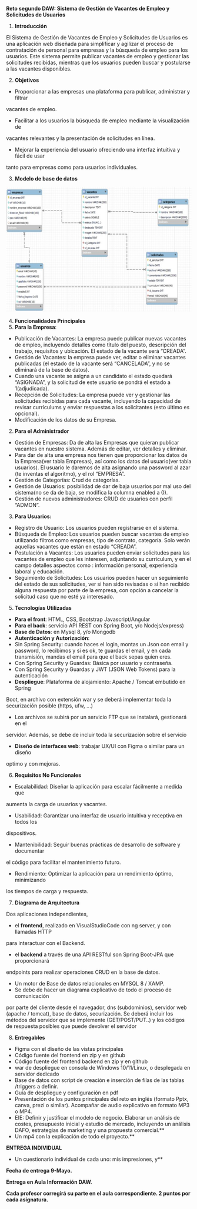 **Reto segundo DAW: Sistema de Gestión de Vacantes de Empleo y Solicitudes de Usuarios**

1. **Introducción**

El Sistema de Gestión de Vacantes de Empleo y Solicitudes de Usuarios es una aplicación web diseñada para simplificar y agilizar el proceso de contratación de personal para empresas y la búsqueda de empleo para los usuarios. Este sistema permite publicar vacantes de empleo y gestionar las solicitudes recibidas, mientras que los usuarios pueden buscar y postularse a las vacantes disponibles.

2. **Objetivos**

- Proporcionar a las empresas una plataforma para publicar, administrar y filtrar

vacantes de empleo.

- Facilitar a los usuarios la búsqueda de empleo mediante la visualización de

vacantes relevantes y la presentación de solicitudes en línea.

- Mejorar la experiencia del usuario ofreciendo una interfaz intuitiva y fácil de usar

tanto para empresas como para usuarios individuales.

3. **Modelo de base de datos**

![](Resources/Documentacion/img/Aspose.Words.3e67954a-83a3-4d22-bea4-71ab62b9e107.002.jpeg)

4. **Funcionalidades Principales**
5. **Para la Empresa**:

- Publicación de Vacantes: La empresa puede publicar nuevas vacantes de empleo, incluyendo detalles como título del puesto, descripción del trabajo, requisitos y ubicación. El estado de la vacante será “CREADA”.
- Gestión de Vacantes: la empresa puede ver, editar o eliminar vacantes publicadas (el estado de la vacante será “CANCELADA”, y no se eliminará de la base de datos).
- Cuando una vacante se asigna a un candidato el estado quedará “ASIGNADA”, y la solicitud de este usuario se pondrá el estado a 1(adjudicada).
- Recepción de Solicitudes: La empresa puede ver y gestionar las solicitudes recibidas para cada vacante, incluyendo la capacidad de revisar currículums y enviar respuestas a los solicitantes (esto último es opcional).
- Modificación de los datos de su Empresa.

2. **Para el Administrador**

- Gestión de Empresas: Da de alta las Empresas que quieran publicar vacantes en nuestro sistema. Además de editar, ver detalles y eliminar.
- Para dar de alta una empresa nos tienen que proporcionar los datos de la Empresa(ver tabla Empresas), así como los datos del usuario(ver tabla usuarios). El usuario le daremos de alta asignando una password al azar (te inventas el algoritmo), y el rol “EMPRESA”.
- Gestión de Categorías: Crud de categorías.
- Gestión de Usuarios: posibilidad de dar de baja usuarios por mal uso del sistema(no se da de baja, se modifica la columna enabled a 0).
- Gestión de nuevos administradores: CRUD de usuarios con perfil “ADMON”.

3. **Para Usuarios:**

- Registro de Usuario: Los usuarios pueden registrarse en el sistema.
- Búsqueda de Empleo: Los usuarios pueden buscar vacantes de empleo utilizando filtros como empresas, tipo de contrato, categoría. Solo verán aquellas vacantes que están en estado “CREADA”.
- Postulación a Vacantes: Los usuarios pueden enviar solicitudes para las vacantes de empleo que les interesen, adjuntando su currículum, y en el campo detalles aspectos como : información personal, experiencia laboral y educación.
- Seguimiento de Solicitudes: Los usuarios pueden hacer un seguimiento del estado de sus solicitudes, ver si han sido revisadas o si han recibido alguna respuesta por parte de la empresa, con opción a cancelar la solicitud caso que no esté ya interesado.

5. **Tecnologías Utilizadas**

- **Para el front**: HTML, CSS, Bootstrap Javascript/Angular
- **Para el back**: servicio API REST con Spring Boot, y/o Nodejs/express)
- **Base de Datos**: en Mysql 8, y/o Mongodb
- **Autenticación y Autorización**:
- Sin Spring Security: cuando haces el login, montas un Json con email y password, lo recibimos y si es ok, te guardas el email, y en cada transmisión, mandas el email para que el back sepas quien eres.
- Con Spring Security y Guardas: Básica por usuario y contraseña.
- Con Spring Security y Guardas y JWT (JSON Web Tokens) para la autenticación
- **Despliegue**: Plataforma de alojamiento: Apache / Tomcat embutido en Spring

Boot, en archivo con extensión war y se deberá implementar toda la securización posible (https, ufw, ...)

- Los archivos se subirá por un servicio FTP que se instalará, gestionará en el

servidor. Además, se debe de incluir toda la securización sobre el servicio

- **Diseño de interfaces web**: trabajar UX/UI con Figma o similar para un diseño

optimo y con mejoras.

6. **Requisitos No Funcionales**

- Escalabilidad: Diseñar la aplicación para escalar fácilmente a medida que

aumenta la carga de usuarios y vacantes.

- Usabilidad: Garantizar una interfaz de usuario intuitiva y receptiva en todos los

dispositivos.

- Mantenibilidad: Seguir buenas prácticas de desarrollo de software y documentar

el código para facilitar el mantenimiento futuro.

- Rendimiento: Optimizar la aplicación para un rendimiento óptimo, minimizando

los tiempos de carga y respuesta.

7. **Diagrama de Arquitectura**

Dos aplicaciones independientes,

- el **frontend**, realizado en VisualStudioCode con ng server, y con llamadas HTTP

para interactuar con el Backend.

- el **backend** a través de una API RESTful son Spring Boot-JPA que proporcionará

endpoints para realizar operaciones CRUD en la base de datos.

- Un motor de Base de datos relacionales en MYSQL 8 / XAMP.
- Se debe de hacer un diagrama explicativo de todo el proceso de comunicación

por parte del cliente desde el navegador, dns (subdominios), servidor web (apache / tomcat), base de datos, securización. Se deberá incluir los métodos del servidor que se implemente (GET/POST/PUT..) y los códigos de respuesta posibles que puede devolver el servidor

8. **Entregables**

- Figma con el diseño de las vistas principales
- Código fuente del frontend en zip y en github
- Código fuente del frontend backend en zip y en github
- war de despliegue en consola de Windows 10/11/Linux, o desplegada en servidor dedicado
- Base de datos con script de creación e inserción de filas de las tablas /triggers a definir.
- Guía de despliegue y configuración en pdf
- Presentación de los puntos principales del reto en inglés (formato Pptx, canva, prezi o similar). Acompañar de audio explicativo en formato MP3 o MP4.
- EIE: Definir y justificar el modelo de negocio. Elaborar un análisis de costes, presupuesto inicial y estudio de mercado, incluyendo un análisis DAFO, estrategias de marketing y una propuesta comercial.\*\*
- Un mp4 con la explicación de todo el proyecto.\*\*

**ENTREGA INDIVIDUAL**

- Un cuestionario individual de cada uno: mis impresiones, y\*\*

**Fecha de entrega 9-Mayo.**

**Entrega en Aula Información DAW.**

**Cada profesor corregirá su parte en el aula correspondiente. 2 puntos por cada asignatura.**
